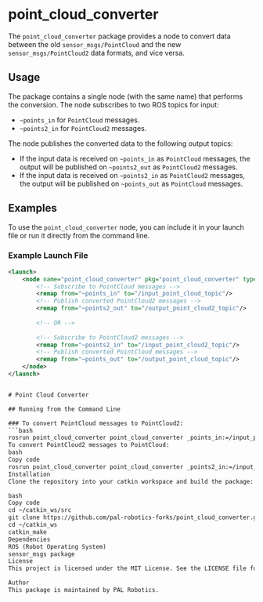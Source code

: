 # point_cloud_converter

The `point_cloud_converter` package provides a node to convert data between the old `sensor_msgs/PointCloud` and the new `sensor_msgs/PointCloud2` data formats, and vice versa.

## Usage

The package contains a single node (with the same name) that performs the conversion. The node subscribes to two ROS topics for input:

- `~points_in` for `PointCloud` messages.
- `~points2_in` for `PointCloud2` messages.

The node publishes the converted data to the following output topics:

- If the input data is received on `~points_in` as `PointCloud` messages, the output will be published on `~points2_out` as `PointCloud2` messages.
- If the input data is received on `~points2_in` as `PointCloud2` messages, the output will be published on `~points_out` as `PointCloud` messages.

## Examples

To use the `point_cloud_converter` node, you can include it in your launch file or run it directly from the command line.

### Example Launch File

```xml
<launch>
    <node name="point_cloud_converter" pkg="point_cloud_converter" type="point_cloud_converter" output="screen">
        <!-- Subscribe to PointCloud messages -->
        <remap from="~points_in" to="/input_point_cloud_topic"/>
        <!-- Publish converted PointCloud2 messages -->
        <remap from="~points2_out" to="/output_point_cloud2_topic"/>
        
        <!-- OR -->
        
        <!-- Subscribe to PointCloud2 messages -->
        <remap from="~points2_in" to="/input_point_cloud2_topic"/>
        <!-- Publish converted PointCloud messages -->
        <remap from="~points_out" to="/output_point_cloud_topic"/>
    </node>
</launch>


# Point Cloud Converter

## Running from the Command Line

### To convert PointCloud messages to PointCloud2:
```bash
rosrun point_cloud_converter point_cloud_converter _points_in:=/input_point_cloud_topic _points2_out:=/output_point_cloud2_topic
To convert PointCloud2 messages to PointCloud:
bash
Copy code
rosrun point_cloud_converter point_cloud_converter _points2_in:=/input_point_cloud2_topic _points_out:=/output_point_cloud_topic
Installation
Clone the repository into your catkin workspace and build the package:

bash
Copy code
cd ~/catkin_ws/src
git clone https://github.com/pal-robotics-forks/point_cloud_converter.git
cd ~/catkin_ws
catkin_make
Dependencies
ROS (Robot Operating System)
sensor_msgs package
License
This project is licensed under the MIT License. See the LICENSE file for details.

Author
This package is maintained by PAL Robotics.




